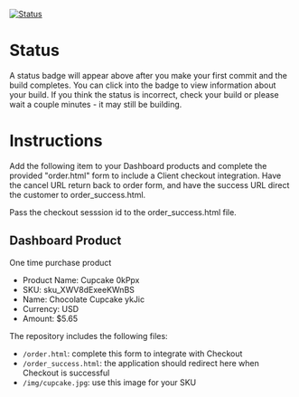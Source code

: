 [![Status](https://img.shields.io/badge/status-BUILDING%20COMMIT:%2092210a5a7ff85b2b9ef781e41a6eaf7053f89ecd-yellow.svg)](https://github.com/lorence-crowdbotics/bakery_scaffold_RwGmxKrqZTPQXyHx/commit/92210a5a7ff85b2b9ef781e41a6eaf7053f89ecd)




# Status

A status badge will appear above after you make your first commit and the build completes. You can click into the badge to view information about your build. If you think the status is incorrect, check your build or please wait a couple minutes - it may still be building.

# Instructions

Add the following item to your Dashboard products and complete the provided "order.html" form to include a Client checkout integration. Have the cancel URL return back to order form, and have the success URL direct the customer to order_success.html.

Pass the checkout sesssion id to the order_success.html file.

## Dashboard Product
One time purchase product
* Product Name: Cupcake 0kPpx
* SKU: sku_XWV8dExeeKWnBS
* Name: Chocolate Cupcake ykJic
* Currency: USD
* Amount: $5.65

The repository includes the following files:
* `/order.html`: complete this form to integrate with Checkout
* `/order_success.html`: the application should redirect here when Checkout is successful
* `/img/cupcake.jpg`: use this image for your SKU
